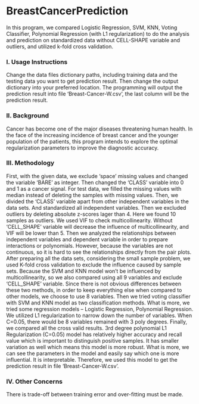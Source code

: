 # BreastCancerPrediction
In this program, we compared Logistic Regression, SVM, KNN, Voting Classifier, Polynomial Regression (with L1 regularization) to do the analysis and prediction on standardized data without CELL-SHAPE variable and outliers, and utilized k-fold cross validation.
### I.	Usage Instructions
Change the data files dictionary paths, including training data and the testing data you want to get prediction result. Then change the output dictionary into your preferred location. The programming will output the prediction result into file ‘Breast-Cancer-W.csv’, the last column will be the prediction result.
### II.	Background
Cancer has become one of the major diseases threatening human health. In the face of the increasing incidence of breast cancer and the younger population of the patients, this program intends to explore the optimal regularization parameters to improve the diagnostic accuracy.
### III.	Methodology 
First, with the given data, we exclude ‘space’ missing values and changed the variable ‘BARE’ as integer. Then changed the ‘CLASS’ variable into 0 and 1 as a cancer signal. For test data, we filled the missing values with median instead of deleting the samples with missing values. 
Then, we divided the ‘CLASS’ variable apart from other independent variables in the data sets. And standardized all independent variables. Then we excluded outliers by deleting absolute z-scores lager than 4. Here we found 10 samples as outliers. We used VIF to check multicollinearity. Without ‘CELL_SHAPE’ variable will decrease the influence of multicollinearity, and VIF will be lower than 5. Then we analyzed the relationships between independent variables and dependent variable in order to prepare interactions or polynomials. However, because the variables are not continuous, so it is hard to see the relationships directly from the pair plots. 
After preparing all the data sets, considering the small sample problem, we used K-fold cross validation to exclude the influence caused by sample sets. Because the SVM and KNN model won’t be influenced by multicollinearity, so we also compared using all 9 variables and exclude ‘CELL_SHAPE’ variable. Since there is not obvious differences between these two methods, in order to keep everything else when compared to other models, we choose to use 8 variables. Then we tried voting classifier with SVM and KNN model as two classification methods. What is more, we tried some regression models – Logistic Regression, Polynomial Regression. We utilized L1 regularization to narrow down the number of variables. When C=0.05, there would be 8 variables remained with 3 poly degrees. 
Finally, we compared all the cross valid results. 3rd degree polynomial L1 Regularization (C=0.05) model has relatively higher accuracy and recall value which is important to distinguish positive samples. It has smaller variation as well which means this model is more robust. What is more, we can see the parameters in the model and easily say which one is more influential. It is interpretable. Therefore, we used this model to get the prediction result in file ‘Breast-Cancer-W.csv’.
### IV.	Other Concerns 
There is trade-off between training error and over-fitting must be made.
